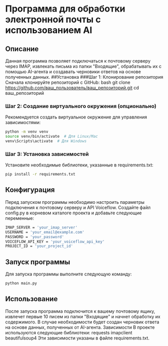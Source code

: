 # Программа для обработки электронной почты с использованием AI
## Описание
Данная программа позволяет подключаться к почтовому серверу через IMAP, извлекать письма из папки "Входящие", обрабатывать их с помощью AI-агента и создавать черновики ответов на основе полученных данных.
##Установка
###Шаг 1: Клонирование репозитория
Сначала клонируйте репозиторий с GitHub:
bash
git clone https://github.com/ваш_пользователь/ваш_репозиторий.git
cd ваш_репозиторий

### Шаг 2: Создание виртуального окружения (опционально)
Рекомендуется создать виртуальное окружение для управления зависимостями:
```bash
python -m venv venv
source venv/bin/activate  # Для Linux/Mac
venv\Scripts\activate  # Для Windows
```
### Шаг 3: Установка зависимостей
Установите необходимые библиотеки, указанные в requirements.txt:
```bash
pip install -r requirements.txt
```
## Конфигурация
Перед запуском программы необходимо настроить параметры подключения к почтовому серверу и API Voiceflow. Создайте файл config.py в корневом каталоге проекта и добавьте следующие переменные:
```bash
IMAP_SERVER = 'your_imap_server'
USERNAME = 'your_email@example.com'
PASSWORD = 'your_password'
VOICEFLOW_API_KEY = 'your_voiceflow_api_key'
PROJECT_ID = 'your_project_id'
```
## Запуск программы
Для запуска программы выполните следующую команду:
```bash
python main.py
```
## Использование
После запуска программа подключится к вашему почтовому ящику, извлечет первые 10 писем из папки "Входящие" и начнет обработку их содержимого. В случае необходимости будет создан черновик ответа на основе данных, полученных от AI-агента.
Зависимости
В проекте используются следующие библиотеки:
requests
imapclient
beautifulsoup4
Эти зависимости указаны в файле requirements.txt.
